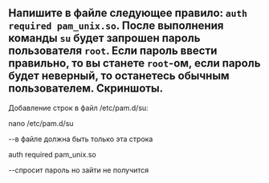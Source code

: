 ## Напишите в файле следующее правило: `auth required pam_unix.so`. После выполнения команды `su` будет запрошен пароль пользователя `root`. Если пароль ввести правильно, то вы станете `root`-ом, если пароль будет неверный, то останетесь обычным пользователем. Скриншоты.

Добавление строк в файл /etc/pam.d/su:

nano /etc/pam.d/su

--в файле должна быть только эта строка

auth required pam_unix.so 

--спросит пароль но зайти не получится